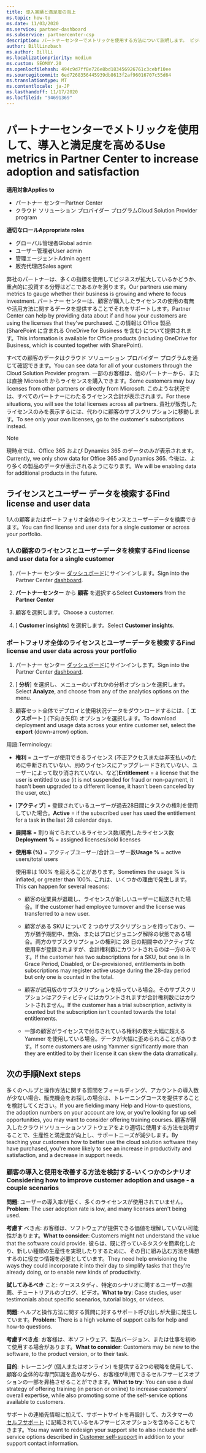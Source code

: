 ```yaml
---
title: 導入実績と満足度の向上
ms.topic: how-to
ms.date: 11/03/2020
ms.service: partner-dashboard
ms.subservice: partnercenter-csp
description: パートナーセンターでメトリックを使用する方法について説明します。 ビジネスが成長しているかどうか、顧客がライセンスをどのように使用しているか、および投資に焦点を当てる場所をメトリックで示すことができます。
author: BillLinzbach
ms.author: BillLi
ms.localizationpriority: medium
ms.custom: SEOMAY.20
ms.openlocfilehash: 494c9d7ff8e726e8bd183456926761c3cebf10ee
ms.sourcegitcommit: 6ed7268356445939db8613f2af96016707c55d64
ms.translationtype: MT
ms.contentlocale: ja-JP
ms.lasthandoff: 11/17/2020
ms.locfileid: "94691369"
---
```

# <a name="use-metrics-in-partner-center-to-increase-adoption-and-satisfaction"></a><span data-ttu-id="f2cdc-104">パートナーセンターでメトリックを使用して、導入と満足度を高める</span><span class="sxs-lookup"><span data-stu-id="f2cdc-104">Use metrics in Partner Center to increase adoption and satisfaction</span></span>

<span data-ttu-id="f2cdc-105">**適用対象**</span><span class="sxs-lookup"><span data-stu-id="f2cdc-105">**Applies to**</span></span>

- <span data-ttu-id="f2cdc-106">パートナー センター</span><span class="sxs-lookup"><span data-stu-id="f2cdc-106">Partner Center</span></span>
- <span data-ttu-id="f2cdc-107">クラウド ソリューション プロバイダー プログラム</span><span class="sxs-lookup"><span data-stu-id="f2cdc-107">Cloud Solution Provider program</span></span>

<span data-ttu-id="f2cdc-108">**適切なロール**</span><span class="sxs-lookup"><span data-stu-id="f2cdc-108">**Appropriate roles**</span></span>

- <span data-ttu-id="f2cdc-109">グローバル管理者</span><span class="sxs-lookup"><span data-stu-id="f2cdc-109">Global admin</span></span>
- <span data-ttu-id="f2cdc-110">ユーザー管理者</span><span class="sxs-lookup"><span data-stu-id="f2cdc-110">User admin</span></span>
- <span data-ttu-id="f2cdc-111">管理エージェント</span><span class="sxs-lookup"><span data-stu-id="f2cdc-111">Admin agent</span></span>
- <span data-ttu-id="f2cdc-112">販売代理店</span><span class="sxs-lookup"><span data-stu-id="f2cdc-112">Sales agent</span></span>

<span data-ttu-id="f2cdc-113">弊社のパートナーは、多くの指標を使用してビジネスが拡大しているかどうか、重点的に投資する分野はどこであるかを測ります。</span><span class="sxs-lookup"><span data-stu-id="f2cdc-113">Our partners use many metrics to gauge whether their business is growing and where to focus investment.</span></span> <span data-ttu-id="f2cdc-114">パートナー センターは、顧客が購入したライセンスの使用の有無や活用方法に関するデータを提供することでそれをサポートします。</span><span class="sxs-lookup"><span data-stu-id="f2cdc-114">Partner Center can help by providing data about if and how your customers are using the licenses that they've purchased.</span></span> <span data-ttu-id="f2cdc-115">この情報は Office 製品 (SharePoint に含まれる OneDrive for Business を含む) について提供されます。</span><span class="sxs-lookup"><span data-stu-id="f2cdc-115">This information is available for Office products (including OneDrive for Business, which is counted together with SharePoint).</span></span>

<span data-ttu-id="f2cdc-116">すべての顧客のデータはクラウド ソリューション プロバイダー プログラムを通じて確認できます。</span><span class="sxs-lookup"><span data-stu-id="f2cdc-116">You can see data for all of your customers through the Cloud Solution Provider program.</span></span> <span data-ttu-id="f2cdc-117">一部のお客様は、他のパートナーから、または直接 Microsoft からライセンスを購入できます。</span><span class="sxs-lookup"><span data-stu-id="f2cdc-117">Some customers may buy licenses from other partners or directly from Microsoft.</span></span> <span data-ttu-id="f2cdc-118">このような状況では、すべてのパートナーにわたるライセンス合計が表示されます。</span><span class="sxs-lookup"><span data-stu-id="f2cdc-118">For these situations, you will see the total licenses across all partners.</span></span> <span data-ttu-id="f2cdc-119">貴社が販売したライセンスのみを表示するには、代わりに顧客のサブスクリプションに移動します。</span><span class="sxs-lookup"><span data-stu-id="f2cdc-119">To see only your own licenses, go to the customer's subscriptions instead.</span></span>

> [!NOTE]  
> <span data-ttu-id="f2cdc-120">現時点では、Office 365 および Dynamics 365 のデータのみが表示されます。</span><span class="sxs-lookup"><span data-stu-id="f2cdc-120">Currently, we only show data for Office 365 and Dynamics 365.</span></span> <span data-ttu-id="f2cdc-121">今後は、より多くの製品のデータが表示されるようになります。</span><span class="sxs-lookup"><span data-stu-id="f2cdc-121">We will be enabling data for additional products in the future.</span></span>

## <a name="find-license-and-user-data"></a><span data-ttu-id="f2cdc-122">ライセンスとユーザー データを検索する</span><span class="sxs-lookup"><span data-stu-id="f2cdc-122">Find license and user data</span></span>

<span data-ttu-id="f2cdc-123">1人の顧客またはポートフォリオ全体のライセンスとユーザーデータを検索できます。</span><span class="sxs-lookup"><span data-stu-id="f2cdc-123">You can find license and user data for a single customer or across your portfolio.</span></span>

### <a name="find-license-and-user-data-for-a-single-customer"></a><span data-ttu-id="f2cdc-124">1人の顧客のライセンスとユーザーデータを検索する</span><span class="sxs-lookup"><span data-stu-id="f2cdc-124">Find license and user data for a single customer</span></span>

1. <span data-ttu-id="f2cdc-125">パートナー センター [ダッシュボード](https://partner.microsoft.com/dashboard)にサインインします。</span><span class="sxs-lookup"><span data-stu-id="f2cdc-125">Sign into the Partner Center [dashboard](https://partner.microsoft.com/dashboard).</span></span>

2. <span data-ttu-id="f2cdc-126">**パートナーセンター** から **顧客** を選択する</span><span class="sxs-lookup"><span data-stu-id="f2cdc-126">Select **Customers** from the **Partner Center**</span></span>

3. <span data-ttu-id="f2cdc-127">顧客を選択します。</span><span class="sxs-lookup"><span data-stu-id="f2cdc-127">Choose a customer.</span></span>

4. <span data-ttu-id="f2cdc-128">[ **Customer insights**] を選択します。</span><span class="sxs-lookup"><span data-stu-id="f2cdc-128">Select **Customer insights**.</span></span>

### <a name="find-license-and-user-data-across-your-portfolio"></a><span data-ttu-id="f2cdc-129">ポートフォリオ全体のライセンスとユーザーデータを検索する</span><span class="sxs-lookup"><span data-stu-id="f2cdc-129">Find license and user data across your portfolio</span></span>

1. <span data-ttu-id="f2cdc-130">パートナー センター [ダッシュボード](https://partner.microsoft.com/dashboard)にサインインします。</span><span class="sxs-lookup"><span data-stu-id="f2cdc-130">Sign into the Partner Center [dashboard](https://partner.microsoft.com/dashboard).</span></span>

2. <span data-ttu-id="f2cdc-131">[ **分析**] を選択し、メニューのいずれかの分析オプションを選択します。</span><span class="sxs-lookup"><span data-stu-id="f2cdc-131">Select **Analyze**, and choose from any of the analytics options on the menu.</span></span>

3. <span data-ttu-id="f2cdc-132">顧客セット全体でデプロイと使用状況データをダウンロードするには、[ **エクスポート** ] (下向き矢印) オプションを選択します。</span><span class="sxs-lookup"><span data-stu-id="f2cdc-132">To download deployment and usage data across your entire customer set, select the **export** (down-arrow) option.</span></span>

<span data-ttu-id="f2cdc-133">用語:</span><span class="sxs-lookup"><span data-stu-id="f2cdc-133">Terminology:</span></span>

- <span data-ttu-id="f2cdc-134">**権利** = ユーザーが使用できるライセンス (不正アクセスまたは非支払いのために中断されていない、別のライセンスにアップグレードされていない、ユーザーによって取り消されていない、など)</span><span class="sxs-lookup"><span data-stu-id="f2cdc-134">**Entitlement** = a license that the user is entitled to use (it is not suspended for fraud or non-payment, it hasn't been upgraded to a different license, it hasn't been canceled by the user, etc.)</span></span>

- <span data-ttu-id="f2cdc-135">[**アクティブ**] = 登録されているユーザーが過去28日間にタスクの権利を使用していた場合。</span><span class="sxs-lookup"><span data-stu-id="f2cdc-135">**Active** = if the subscribed user has used the entitlement for a task in the last 28 calendar days.</span></span>

- <span data-ttu-id="f2cdc-136">**展開率** = 割り当てられているライセンス数/販売したライセンス数</span><span class="sxs-lookup"><span data-stu-id="f2cdc-136">**Deployment %** = assigned licenses/sold licenses</span></span>

- <span data-ttu-id="f2cdc-137">**使用率 (%)** = アクティブユーザー/合計ユーザー数</span><span class="sxs-lookup"><span data-stu-id="f2cdc-137">**Usage %** = active users/total users</span></span>

   <span data-ttu-id="f2cdc-138">使用率は 100% を超えることがあります。</span><span class="sxs-lookup"><span data-stu-id="f2cdc-138">Sometimes the usage % is inflated, or greater than 100%.</span></span> <span data-ttu-id="f2cdc-139">これは、いくつかの理由で発生します。</span><span class="sxs-lookup"><span data-stu-id="f2cdc-139">This can happen for several reasons:</span></span>

  - <span data-ttu-id="f2cdc-140">顧客の従業員が退職し、ライセンスが新しいユーザーに転送された場合。</span><span class="sxs-lookup"><span data-stu-id="f2cdc-140">If the customer had employee turnover and the license was transferred to a new user.</span></span>

  - <span data-ttu-id="f2cdc-141">顧客がある SKU について 2 つのサブスクリプションを持っており、一方が猶予期間中、無効、またはプロビジョニング解除の状態である場合。両方のサブスクリプションの権利に 28 日の期間中のアクティブな使用率が登録されますが、合計権利数にカウントされるのは一方のみです。</span><span class="sxs-lookup"><span data-stu-id="f2cdc-141">If the customer has two subscriptions for a SKU, but one is In Grace Period, Disabled, or De-provisioned, entitlements in both subscriptions may register active usage during the 28-day period but only one is counted in the total.</span></span>

  - <span data-ttu-id="f2cdc-142">顧客が試用版のサブスクリプションを持っている場合。そのサブスクリプションはアクティビティにはカウントされますが合計権利数にはカウントされません。</span><span class="sxs-lookup"><span data-stu-id="f2cdc-142">If the customer has a trial subscription, activity is counted but the subscription isn't counted towards the total entitlements.</span></span>

  - <span data-ttu-id="f2cdc-143">一部の顧客がライセンスで付与されている権利の数を大幅に超える Yammer を使用している場合。データが大幅に歪められることがあります。</span><span class="sxs-lookup"><span data-stu-id="f2cdc-143">If some customers are using Yammer significantly more than they are entitled to by their license it can skew the data dramatically.</span></span>

## <a name="next-steps"></a><span data-ttu-id="f2cdc-144">次の手順</span><span class="sxs-lookup"><span data-stu-id="f2cdc-144">Next steps</span></span>

<span data-ttu-id="f2cdc-145">多くのヘルプと操作方法に関する質問をフィールディング、アカウントの導入数が少ない場合、販売機会をお探しの場合は、トレーニングコースを提供することを検討してください。</span><span class="sxs-lookup"><span data-stu-id="f2cdc-145">If you are fielding many Help and How-to questions, the adoption numbers on your account are low, or you're looking for up sell opportunities, you may want to consider offering training courses.</span></span> <span data-ttu-id="f2cdc-146">顧客が購入したクラウドソリューションソフトウェアをより適切に使用する方法を説明することで、生産性と満足度が向上し、サポートニーズが減少します。</span><span class="sxs-lookup"><span data-stu-id="f2cdc-146">By teaching your customers how to better use the cloud solution software they have purchased, you're more likely to see an increase in productivity and satisfaction, and a decrease in support needs.</span></span>

### <a name="considering-how-to-improve-customer-adoption-and-usage---a-couple-scenarios"></a><span data-ttu-id="f2cdc-147">顧客の導入と使用を改善する方法を検討する-いくつかのシナリオ</span><span class="sxs-lookup"><span data-stu-id="f2cdc-147">Considering how to improve customer adoption and usage - a couple scenarios</span></span>

<span data-ttu-id="f2cdc-148">**問題**: ユーザーの導入率が低く、多くのライセンスが使用されていません。</span><span class="sxs-lookup"><span data-stu-id="f2cdc-148">**Problem**: The user adoption rate is low, and many licenses aren't being used.</span></span>

<span data-ttu-id="f2cdc-149">**考慮す** べき点: お客様は、ソフトウェアが提供できる価値を理解していない可能性があります。</span><span class="sxs-lookup"><span data-stu-id="f2cdc-149">**What to consider**: Customers might not understand the value that the software could provide.</span></span> <span data-ttu-id="f2cdc-150">彼らは、既に行っているタスクを簡素化したり、新しい種類の生産性を実現したりするために、その日に組み込む方法を構想するのに役立つ情報を必要としています。</span><span class="sxs-lookup"><span data-stu-id="f2cdc-150">They need help envisioning the ways they could incorporate it into their day to simplify tasks that they're already doing, or to enable new kinds of productivity.</span></span>

<span data-ttu-id="f2cdc-151">**試してみるべき** こと: ケーススタディ、特定のシナリオに関するユーザーの推薦、チュートリアルのブログ、ビデオ。</span><span class="sxs-lookup"><span data-stu-id="f2cdc-151">**What to try**: Case studies, user testimonials about specific scenarios, tutorial blogs, or videos.</span></span>

<span data-ttu-id="f2cdc-152">**問題**: ヘルプと操作方法に関する質問に対するサポート呼び出しが大量に発生しています。</span><span class="sxs-lookup"><span data-stu-id="f2cdc-152">**Problem**: There is a high volume of support calls for help and how-to questions.</span></span>

<span data-ttu-id="f2cdc-153">**考慮すべき点**: お客様は、本ソフトウェア、製品バージョン、または仕事を初めて使用する場合があります。</span><span class="sxs-lookup"><span data-stu-id="f2cdc-153">**What to consider**: Customers may be new to the software, to the product version, or to their task.</span></span>

<span data-ttu-id="f2cdc-154">**目的**: トレーニング (個人またはオンライン) を提供する2つの戦略を使用して、顧客の全体的な専門知識を高めながら、お客様が利用できるセルフサービスオプションの一部を昇格させることができます。</span><span class="sxs-lookup"><span data-stu-id="f2cdc-154">**What to try**: You can use a dual strategy of offering training (in person or online) to increase customers' overall expertise, while also promoting some of the self-service options available to customers.</span></span>

<span data-ttu-id="f2cdc-155">サポートの連絡先情報に加えて、サポートサイトを再設計して、カスタマーの [セルフサポート](customer-self-support.md) に記載されているセルフサービスオプションを含めることもできます。</span><span class="sxs-lookup"><span data-stu-id="f2cdc-155">You may want to redesign your support site to also include the self-service options described in [Customer self-support](customer-self-support.md) in addition to your support contact information.</span></span>

